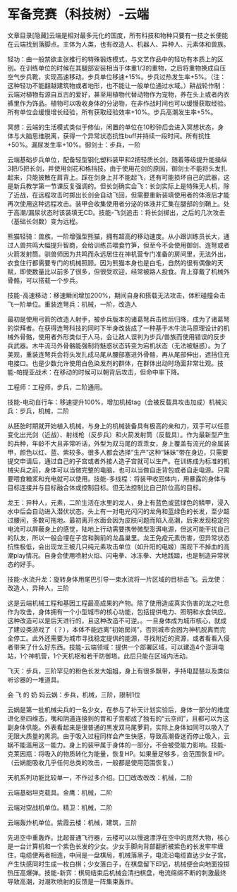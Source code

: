 # 军备竞赛（科技树）-云端

文章目录[隐藏]云端是相对最多元化的国度，所有科技和物种只要有一技之长便能在云端找到落脚点。主体为人类，也有改造人、机器人、异种人、元素体和兽族。

轻功：由一般禁欲主张推行的特殊锻炼模式，与文艺作品中的轻功有本质上的区别。在训练单位的时候在其腿部安装相当于体重1/3的重物，之后将重物换成自压空气步兵靴，实现高速移动。步兵单位移速+15%。步兵过热发生率+5%。（注：这种轻功不能翻越建筑物或者地形，也不能让一般单位通过水域。）耕战轮作制：云端对植物有源自亘古的爱好，甚至用植物代替动物作为宠物，养在头上或者内衣裤里作为饰品。植物可以吸收身体的分泌物，在非作战时间也可以缓慢获取经验。所有单位会缓慢增长经验，所有获取经验效率+10%。步兵高潮发生率+5%。

冥想：云端的生活模式类似于修仙，闲置的单位在10秒钟后会进入冥想状态，身体与大脑思维脱离，获得一个异常状态抗性buff并持续一段时间。所有抗性+50%。漏尿发生率+10%。御剑士：步兵，一阶

云端基础步兵单位，配备轻型钢化塑料装甲和2把轻质长剑，随着等级提升能操纵3把/5把长剑，并使用剑花和格挡技。由于使用花剑的原因，御剑士不能将头发扎起来，只能披散在肩背上。踩在剑身上并不能起飞，还有可能损坏自己的武器，这是新兵教学第一节课反复强调的。但长剑确实会飞：长剑实际上是特殊无人机，除了近战，在远程攻击时掷出长剑会自动飞回，但需要重新装填使用者的体液后才能再次使用这种远程攻击。装甲会收集使用者分泌的体液并汇集在腿部的剑鞘上。处于高潮/漏尿状态时该装填无CD。技能-飞剑追击：将长剑掷出，之后的几次攻击（基础长剑数）变为远程。

熊猫轻骑：兽族，一阶增强型熊猫，拥有超高的移动速度。从小跟训练员长大，通过人兽共鸣大幅提升智商，会给训练员喂食竹笋，但至今不会使用御剑、连弩或者火箭发射筒。驯兽师因为共鸣而永远居住在神机营专门准备的房间里，无法外出，衣食住行都需要专门的机械照顾。因为熊猫本身也是白毛，自然的很有偶像的天赋，即使数量比以前多了很多，但很受欢迎，经常被路人投食。背上穿戴了机械外骨骼，可以搭载一个步兵。

技能-高速移动：移速瞬间增加200%，期间自身和搭载无法攻击，体积碰撞会击飞一阶单位。重装连弩兵：机械，一阶，改造人

最初是使用弓箭的改造人射手，被步兵版本的诸葛弩兵击败后归降，成为了诸葛弩的崇拜者。在获得连弩科技的同时下半身改装成了一种基于木牛流马原理设计的机械外骨骼，使用者外形类似于人马，会让敌人误判为步兵/兽族而使用错误的反步兵武器。木牛流马外骨骼能强制将魅惑状态转变为宕机状态（无法被魅惑）。为了美观，重装连弩兵会将头发扎成马尾从腰部塞进外骨骼，再从尾部伸出，遮挡住充电接口。也是少数允许使用白色染发剂的群体，在群体出动时场面非常壮观。技能-帕提亚战术：在移动的时候可以朝背后攻击，但命中率下降。

工程师：工程师，步兵，二阶通用。

技能-电动自行车：移速提升100%，增加机械tag（会被反载具攻击加成）机械尖兵：步兵，机械，二阶

从胚胎时期就开始植入机械，与身上的机械装备具有极高的亲和力，双手可以任意变化出光剑（近战）、射线枪（反步兵）和火箭发射筒（反载具）。作为最新型产生的兵种，年龄不大且非常听话，外型为双马尾的乖乖女，身上覆盖有流光的金属装甲，颜色以红、蓝、紫较多。很多人都会选择“生产”这种“妹妹”带在身边，只需要提交申请后，通过自己的子宫或者外接人造子宫就可以生产。在训练成为标准的机械尖兵之前，身体可以当做完整的电脑，也可以当做自走背包或者自走电源。只需要喂食糖浆和充电就可以使用。技能-多线程：将装甲收回体内，用暴露的身体与目标连接并与目标融合体或控制目标。但无法控制比自己阶位高的目标。

龙王：异种人，元素，二阶生活在水里的龙人，身上有蓝色或蓝绿色的鳞甲，浸入水中后会自动进入潜伏状态。头上有一对电光闪闪的龙角和蓝绿色的长发，至少超过腰间，多数可拖地。最初离开水面会因为皮肤问题而陷入高潮，后来发现稳定的电流可以屏蔽身上的感觉，陆地上行动需要携带微型澎湃电源，但这可能干扰自己的队友，所以一般会埋在子宫和胸前的龙晶巢里。龙王免疫元素伤害，但异常状态抗性极低，会出现龙王被几只纯元素攻击单位（如升阳的电姬）围观下不掉血的高潮play情况。自身会使用喷射火焰、闪电拳、冰冻拳、大地践踏，也是制造异常状态的好手。

技能-水流升龙：旋转身体用尾巴引导一束水流将一片区域的目标击飞。云龙使：改造人，异种人，三阶

这是云端机械工程和基因工程最高成果的产物。除了使用造成真实伤害的龙之吐息作为攻击，身体拥有一个小型城市的核心功能，包括提供电力、照明和水食供应。这种改造可以是后天进行的，且这种改造不可逆。。一旦身体成为城市核心，就成了建设类游戏了（？），本体不能远离“初始房间”，否则城市会因为神机脱离而完全停工。此外还需要为城市寻找稳定提供的能源，寻找附近的资源，或者看看入侵者带来了什么好东西。技能-云端领域：提供一个部署区域，可以建造4个澎湃电站，1个神机营，1个天机枢和若干防御塔。此后只能在区域内活动。

飞天：步兵，三阶罕见的粉色长发大姐姐，身上有很多飘带，手持电琵琶以及类似听诊器的一堆道具。

会 飞 的 奶 妈云娲：步兵，机械，三阶，限制1位

云娲是第一批机械尖兵的一名少女，在参与了补天计划实验后，身体一部分的维度进化至四维态，嘴和阴道连接到的胃和子宫都成了独有的“云空间”，且都可以为这副身体供能。外表看起来是很普通的黑发双马尾萝莉，实际上身体如同可以吸入了无限大质量的黑洞。由于吸入过程同样会产生快感，导致高潮昏迷而停止吸入，云娲不能滥用这一能力。身上的装甲属于身体的一部分，不会被受能力影响。技能-克莱因瓶：将吸入的物质转化为能量，恢复HP。如果量足够多，会范围恢复HP。（云娲能吸收几乎任何总类的攻击，一般都是使用范围恢复。）

天机系列功能比较单一，不作过多介绍。囗囗改改改改：机械，二阶

云端基础坦克载具。金鹰：机械，二阶

云端对空战机单位。精卫：机械，二阶

云端轰炸机单位。紫霞云楼：机械，建筑，三阶

先进空中重轰炸。比起普通飞行器，云楼可以以慢速漂浮在空中的庞然大物，核心是一台计算机和一个紫色长发的少女。少女手脚向背部翻折被紫色的长发牢牢缠住，电缆使两者相连，中间是一盘棋局，机械落黑子，电流沿电缆直达少女子宫，产生快感同时生成一枚白棋；少女落白子，在棋盘留下印记，机械便会向地面投掷热压高爆弹。技能-新弈：棋局结束后机械会清扫棋盘，电流绵绵不断的刺激最终导致高潮，对潮吹喷射的反馈是一阵集束轰炸。

